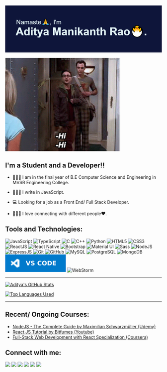 ![Aditya](./assets/img/aditya.png)

<img src="./assets/gif/BBT.gif" alt="Big Bang Theory Giffy" height="300px">

## I'm a Student and a Developer!!

- 👨🏼‍🎓 I am in the final year of B.E Computer Science and Engineering in MVSR Engineering College.

- 👨🏽‍💻 I write in JavaScript.

- 💻 Looking for a job as a Front End/ Full Stack Developer.

- 🧑‍🤝‍🧑 I love connecting with different people❤️.

<!-- -💬 I speak Telugu, Hindi and English -->

## Tools and Technologies:

![JavaScript](https://img.shields.io/badge/javascript%20-%23323330.svg?&style=for-the-badge&logo=javascript&logoColor=%23F7DF1E)
![TypeScript](https://img.shields.io/badge/typescript%20-%23007ACC.svg?&style=for-the-badge&logo=typescript&logoColor=white)
![C](https://img.shields.io/badge/c%20-%2300599C.svg?&style=for-the-badge&logo=c&logoColor=white)
![C++](https://img.shields.io/badge/c++%20-%2300599C.svg?&style=for-the-badge&logo=c%2B%2B&ogoColor=white)
![Python](https://img.shields.io/badge/python%20-%2314354C.svg?&style=for-the-badge&logo=python&logoColor=white)
![HTML5](https://img.shields.io/badge/html5%20-%23E34F26.svg?&style=for-the-badge&logo=html5&logoColor=white)
![CSS3](https://img.shields.io/badge/css3%20-%231572B6.svg?&style=for-the-badge&logo=css3&logoColor=white)
![ReactJS](https://img.shields.io/badge/react.js%20-%2320232a.svg?&style=for-the-badge&logo=react&logoColor=%2361DAFB)
![React Native](https://img.shields.io/badge/react_native%20-%2320232a.svg?&style=for-the-badge&logo=react&logoColor=%2361DAFB)
![Bootstrap](https://img.shields.io/badge/bootstrap%20-%23563D7C.svg?&style=for-the-badge&logo=bootstrap&logoColor=white)
![Material UI](https://img.shields.io/badge/material%20ui%20-%230081CB.svg?&style=for-the-badge&logo=material-ui&logoColor=white)
![Sass](https://img.shields.io/badge/SASS%20-hotpink.svg?&style=for-the-badge&logo=SASS&logoColor=white)
![NodeJS](https://img.shields.io/badge/node.js%20-%2343853D.svg?&style=for-the-badge&logo=node.js&logoColor=white)
![ExpressJS](https://img.shields.io/badge/express.js%20-%23404d59.svg?&style=for-the-badge)
![Git](https://img.shields.io/badge/git%20-%23F05033.svg?&style=for-the-badge&logo=git&logoColor=white)
![GitHub](https://img.shields.io/badge/github%20-%23121011.svg?&style=for-the-badge&logo=github&logoColor=white)
![MySQL](https://img.shields.io/badge/mysql-%2300f.svg?&style=for-the-badge&logo=mysql&logoColor=white)
![PostgreSQL](https://img.shields.io/badge/postgres-%23316192.svg?&style=for-the-badge&logo=postgresql&logoColor=white)
![MongoDB](https://img.shields.io/badge/MongoDB-%234ea94b.svg?&style=for-the-badge&logo=mongodb&logoColor=white)
![VS Code](./assets/img/VSCode.svg)
![WebStorm](https://img.shields.io/badge/WebStorm-000000?style=for-the-badge&logo=WebStorm&logoColor=white)

---

[![Aditya's GitHub Stats](https://github-readme-stats.vercel.app/api?username=AdityaManikanth2810&show_icons=true&bg_color=0e153a&title_color=e2f3f5&text_color=e2f3f5&icon_color=3d5af1)](https://github.com/AdityaManikanth2810?tab=repositories)

[![Top Languages Used](https://github-readme-stats.vercel.app/api/top-langs/?username=AdityaManikanth2810&layout=compact&title_color=e2f3f5&bg_color=0e153a&text_color=e2f3f5)](https://github.com/AdityaManikanth2810?tab=repositories)

---

## Recent/ Ongoing Courses:

- [NodeJS - The Complete Guide by Maximilian Schwarzmüller (Udemy)][nodejs-udemy]
- [React JS Tutorial by Bitfumes (Youtube)][react-youtube]
- [Full-Stack Web Development with React Specialization (Coursera)][react-fullstack-coursera]

## Connect with me:

[<img src="https://img.shields.io/badge/gmail-D14836?style=for-the-badge&logo=gmail&logoColor=white"/>][gmail-id]
[<img src="https://img.shields.io/badge/linkedin%20-%230077B5.svg?&style=for-the-badge&logo=linkedin&logoColor=white"/>][linkedin-link]
[<img src="https://img.shields.io/badge/twitter%20-%231DA1F2.svg?&style=for-the-badge&logo=Twitter&logoColor=white"/>][twitter-link]
[<img src="https://img.shields.io/badge/instagram%20-%23E4405F.svg?&style=for-the-badge&logo=Instagram&logoColor=white"/>][instagram-link]
[<img src="https://img.shields.io/badge/geeksforgeeks-5FB709?style=for-the-badge&logo=GeeksForGeeks&logoColor=white">][gfg-link]
[<img src="https://img.shields.io/badge/hackerank-2EC866?style=for-the-badge&logo=HackerRank&logoColor=white">][hackerank-link]

[nodejs-udemy]: https://www.udemy.com/course/nodejs-the-complete-guide/
[react-youtube]: https://www.youtube.com/watch?v=I6tbhNUU96Y&t=15817s&ab_channel=Bitfumes
[react-fullstack-coursera]: https://www.coursera.org/specializations/full-stack-react
[gmail-id]: mailto:adityamanikanthrao@gmail.com
[instagram-link]: https://www.instagram.com/aditya_theawsm1/
[twitter-link]: https://twitter.com/rao_manikanth
[linkedin-link]: https://www.linkedin.com/in/aditya-manikanth-rao-11874819a/
[gfg-link]: https://auth.geeksforgeeks.org/user/freak2810/practice/
[hackerank-link]: https://www.hackerrank.com/adityamanikanth
